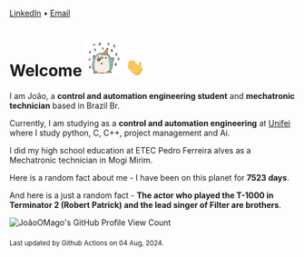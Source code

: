 [LinkedIn](https://www.linkedin.com/in/joão-pedro-gozzoli-b95641301/) &bull;
[Email](joaopedrogozzoli@gmail.com)

# Welcome <img src="happy.gif" height="64px" /> <img src="wave.gif" height="32px" />

I am João, a  **control and automation engineering student** and **mechatronic technician** based in Brazil Br.

Currently, I am studying as a **control and automation engineering** at [Unifei](https://unifei.edu.br) where I study python, C, C++, project management and Ai.

I did my high school education at ETEC Pedro Ferreira alves as a Mechatronic technician in Mogi Mirim.

Here is a random fact about me - I have been on this planet for **7523 days**.

And here is a just a random fact -  **The actor who played the T-1000 in Terminator 2 (Robert Patrick) and the lead singer of Filter are brothers**.

![JoãoOMago's GitHub Profile View Count](https://komarev.com/ghpvc/?username=JoaoOMago)

<sub>Last updated by Github Actions on 04 Aug, 2024.</sub>
